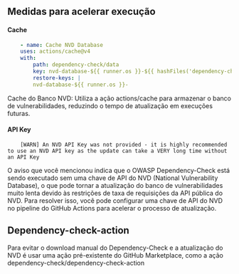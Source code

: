 ## Medidas para acelerar execução

#### Cache

```yml
    - name: Cache NVD Database
    uses: actions/cache@v4
    with:
        path: dependency-check/data
        key: nvd-database-${{ runner.os }}-${{ hashFiles('dependency-check/data/**') }}
        restore-keys: |
        nvd-database-${{ runner.os }}-
```

Cache do Banco NVD: Utiliza a ação actions/cache para armazenar o banco de vulnerabilidades, reduzindo o tempo de atualização em execuções futuras.

#### API Key

```shell
    [WARN] An NVD API Key was not provided - it is highly recommended to use an NVD API key as the update can take a VERY long time without an API Key
```

O aviso que você mencionou indica que o OWASP Dependency-Check está sendo executado sem uma chave de API do NVD (National Vulnerability Database), o que pode tornar a atualização do banco de vulnerabilidades muito lenta devido às restrições de taxa de requisições da API pública do NVD. Para resolver isso, você pode configurar uma chave de API do NVD no pipeline do GitHub Actions para acelerar o processo de atualização.

## Dependency-check-action

Para evitar o download manual do Dependency-Check e a atualização do NVD é usar uma ação pré-existente do GitHub Marketplace, como a ação dependency-check/dependency-check-action
